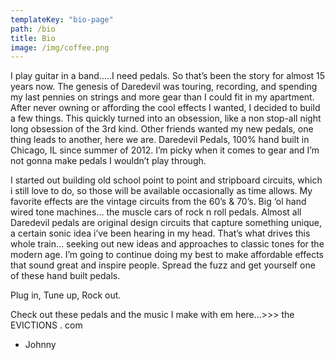 ```yaml
---
templateKey: "bio-page"
path: /bio
title: Bio
image: /img/coffee.png
---
```


I play guitar in a band…..I need pedals. So that’s been the story for almost 15 years now. The genesis of Daredevil was touring, recording, and spending my last pennies on strings and more gear than I could fit in my apartment. After never owning or affording the cool effects I wanted, I decided to build a few things. This quickly turned into an obsession, like a non stop-all night long obsession of the 3rd kind. Other friends wanted my new pedals, one thing leads to another, here we are. Daredevil Pedals, 100% hand built in Chicago, IL since summer of 2012. I’m picky when it comes to gear and I’m not gonna make pedals I wouldn’t play through.

I started out building old school point to point and stripboard circuits, which i still love to do, so those will be available occasionally as time allows. My favorite effects are the vintage circuits from the 60’s & 70’s. Big ‘ol hand wired tone machines… the muscle cars of rock n roll pedals. Almost all Daredevil pedals are original design circuits that capture something unique, a certain sonic idea i’ve been hearing in my head. That’s what drives this whole train… seeking out new ideas and approaches to classic tones for the modern age. I’m going to continue doing my best to make affordable effects that sound great and inspire people. Spread the fuzz and get yourself one of these hand built pedals.

Plug in, Tune up, Rock out.

Check out these pedals and the music I make with em here…>>> the EVICTIONS . com

- Johnny
